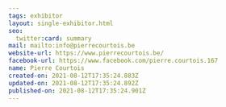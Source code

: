 ```yaml
---
tags: exhibitor
layout: single-exhibitor.html
seo:
  twitter:card: summary
mail: mailto:info@pierrecourtois.be
website-url: https://www.pierrecourtois.be/
facebook-url: https://www.facebook.com/pierre.courtois.167
name: Pierre Courtois
created-on: 2021-08-12T17:35:24.883Z
updated-on: 2021-08-12T17:35:24.892Z
published-on: 2021-08-12T17:35:24.901Z
---
```

